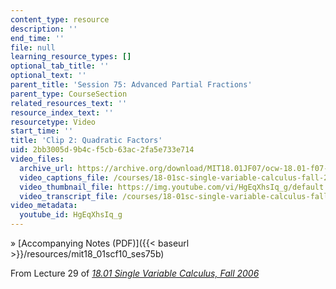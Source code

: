 ```yaml
---
content_type: resource
description: ''
end_time: ''
file: null
learning_resource_types: []
optional_tab_title: ''
optional_text: ''
parent_title: 'Session 75: Advanced Partial Fractions'
parent_type: CourseSection
related_resources_text: ''
resource_index_text: ''
resourcetype: Video
start_time: ''
title: 'Clip 2: Quadratic Factors'
uid: 2bb3005d-9b4c-f5cb-63ac-2fa5e733e714
video_files:
  archive_url: https://archive.org/download/MIT18.01JF07/ocw-18.01-f07-lec29_300k.mp4
  video_captions_file: /courses/18-01sc-single-variable-calculus-fall-2010/cb06126d285657e6807dbdc692aa5507_HgEqXhsIq_g.vtt
  video_thumbnail_file: https://img.youtube.com/vi/HgEqXhsIq_g/default.jpg
  video_transcript_file: /courses/18-01sc-single-variable-calculus-fall-2010/b9c9139ed590887ae7bad31675069593_HgEqXhsIq_g.pdf
video_metadata:
  youtube_id: HgEqXhsIq_g
---
```


» [Accompanying Notes (PDF)]({{< baseurl >}}/resources/mit18_01scf10_ses75b)

From Lecture 29 of [_18.01 Single Variable Calculus, Fall 2006_](/courses/18-01-single-variable-calculus-fall-2006/pages/video-lectures)